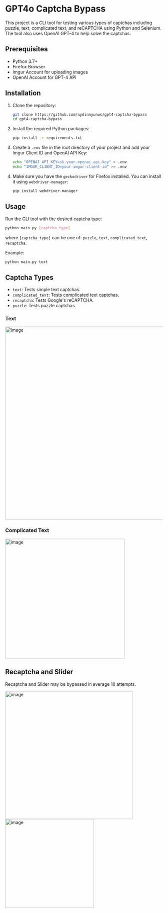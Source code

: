 # GPT4o Captcha Bypass

This project is a CLI tool for testing various types of captchas including puzzle, text, complicated text, and reCAPTCHA using Python and Selenium. The tool also uses OpenAI GPT-4 to help solve the captchas.

## Prerequisites

- Python 3.7+
- Firefox Browser
- Imgur Account for uploading images
- OpenAI Account for GPT-4 API

## Installation

1. Clone the repository:

   ```sh
   git clone https://github.com/aydinnyunus/gpt4-captcha-bypass
   cd gpt4-captcha-bypass
   ```

2. Install the required Python packages:

   ```sh
   pip install -r requirements.txt
   ```

3. Create a `.env` file in the root directory of your project and add your Imgur Client ID and OpenAI API Key:

   ```sh
   echo "OPENAI_API_KEY=sk-your-openai-api-key" > .env
   echo "IMGUR_CLIENT_ID=your-imgur-client-id" >> .env
   ```

4. Make sure you have the `geckodriver` for Firefox installed. You can install it using `webdriver-manager`:

   ```sh
   pip install webdriver-manager
   ```

## Usage

Run the CLI tool with the desired captcha type:

```sh
python main.py [captcha_type]
```

where `[captcha_type]` can be one of: `puzzle`, `text`, `complicated_text`, `recaptcha`.

Example:

```sh
python main.py text
```

## Captcha Types

- `text`: Tests simple text captchas.
- `complicated_text`: Tests complicated text captchas.
- `recaptcha`: Tests Google's reCAPTCHA.
- `puzzle`: Tests puzzle captchas.

### Text

<img width="615" alt="image" src="https://github.com/user-attachments/assets/840a58c5-4a5b-47fe-89a3-845063585907">

### Complicated Text

<img width="382" alt="image" src="https://github.com/user-attachments/assets/409e2386-2db5-4af7-9150-f374f7ee4ac6">

## Recaptcha and Slider

Recaptcha and Slider may be bypassed in average 10 attempts.

<img width="407" alt="image" src="https://github.com/user-attachments/assets/1972322b-fd6b-4641-8cdf-a74e53311de7">

<img width="283" alt="image" src="https://github.com/user-attachments/assets/fe7c5c5b-e8d3-4f03-9c94-e778c849640a">



<!-- MARKDOWN LINKS & IMAGES -->
<!-- https://www.markdownguide.org/basic-syntax/#reference-style-links -->

[contributors-shield]: https://img.shields.io/github/contributors/usestrix/cli.svg?style=for-the-badge

[contributors-url]: https://github.com/aydinnyunus/gpt4-captcha-bypass/graphs/contributors

[forks-shield]: https://img.shields.io/github/forks/usestrix/cli.svg?style=for-the-badge

[forks-url]: https://github.com/aydinnyunus/gpt4-captcha-bypass/network/members

[stars-shield]: https://img.shields.io/github/stars/usestrix/cli?style=for-the-badge

[stars-url]: https://github.com/aydinnyunus/gpt4-captcha-bypass/stargazers

[issues-shield]: https://img.shields.io/github/issues/usestrix/cli.svg?style=for-the-badge

[issues-url]: https://github.com/aydinnyunus/gpt4-captcha-bypass/issues

[license-shield]: https://img.shields.io/github/license/usestrix/cli.svg?style=for-the-badge

[license-url]: https://github.com/aydinnyunus/gpt4-captcha-bypass/blob/master/LICENSE.txt

[linkedin-shield]: https://img.shields.io/badge/-LinkedIn-black.svg?style=for-the-badge&logo=linkedin&colorB=555

[linkedin-url]: https://linkedin.com/in/aydinnyunus

[product-screenshot]: data/images/base_command.png

[latest-release]: https://github.com/aydinnyunus/gpt4-captcha-bypass/releases
